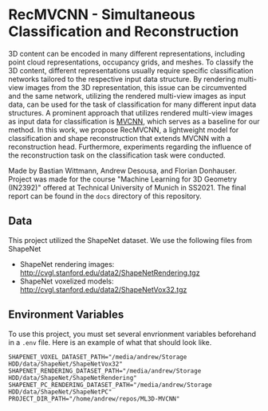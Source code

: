 # RecMVCNN - Simultaneous Classification and Reconstruction
3D content can be encoded in many different representations, including point cloud representations, occupancy grids, and meshes. To classify the 3D content, different representations usually require specific classification networks tailored to the respective input data structure. By rendering multi-view images from the 3D representation, this issue can be circumvented and the same network, utilizing the rendered multi-view images as input data, can be used for the task of classification for many different input data structures. A prominent approach that utilizes rendered multi-view images as input data for classification is [MVCNN](http://vis-www.cs.umass.edu/mvcnn/), which serves as a baseline for our method. In this work, we propose RecMVCNN, a lightweight model for classification and shape reconstruction that extends MVCNN with a reconstruction head. Furthermore, experiments regarding the influence of the reconstruction task on the classification task were conducted.

Made by Bastian Wittmann, Andrew Desousa, and Florian Donhauser. Project was made for the course "Machine Learning for 3D Geometry (IN2392)" offered at Technical University of Munich in SS2021. The final report can be found in the `docs` directory of this repository.

## Data
This project utilized the ShapeNet dataset. We use the following files from ShapeNet 
- ShapeNet rendering images: http://cvgl.stanford.edu/data2/ShapeNetRendering.tgz
- ShapeNet voxelized models: http://cvgl.stanford.edu/data2/ShapeNetVox32.tgz

## Environment Variables
To use this project, you must set several envrionment variables beforehand in a `.env` file. Here is an example of what that should look like.
```
SHAPENET_VOXEL_DATASET_PATH="/media/andrew/Storage HDD/data/ShapeNet/ShapeNetVox32"
SHAPENET_RENDERING_DATASET_PATH="/media/andrew/Storage HDD/data/ShapeNet/ShapeNetRendering"
SHAPENET_PC_RENDERING_DATASET_PATH="/media/andrew/Storage HDD/data/ShapeNet/ShapeNetPC"
PROJECT_DIR_PATH="/home/andrew/repos/ML3D-MVCNN"
```
